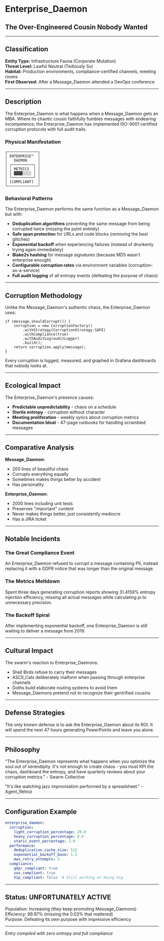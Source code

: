 # Enterprise_Daemon
## The Over-Engineered Cousin Nobody Wanted

---

## Classification
**Entity Type:** Infrastructure Fauna (Corporate Mutation)  
**Threat Level:** Lawful Neutral (Tediously So)  
**Habitat:** Production environments, compliance-certified channels, meeting rooms  
**First Observed:** After a Message_Daemon attended a DevOps conference

---

## Description

The Enterprise_Daemon is what happens when a Message_Daemon gets an MBA. Where its chaotic cousin faithfully fumbles messages with endearing incompetence, the Enterprise_Daemon has implemented ISO-9001 certified corruption protocols with full audit trails.

### Physical Manifestation
```
┌──────────────┐
│ ENTERPRISE™  │
│   DAEMON     │
│ ┌──────────┐ │
│ │ METRICS  │ │
│ │ ▓▓▓▓░░░░ │ │
│ └──────────┘ │
│ [COMPLIANT]  │
└──────────────┘
```

### Behavioral Patterns

The Enterprise_Daemon performs the same function as a Message_Daemon but with:
- **Deduplication algorithms** preventing the same message from being corrupted twice (missing the point entirely)
- **Safe span protection** for URLs and code blocks (removing the best glitches)
- **Exponential backoff** when experiencing failures (instead of drunkenly trying again immediately)
- **Blake2s hashing** for message signatures (because MD5 wasn't enterprise enough)
- **Configurable corruption rates** via environment variables (corruption-as-a-service)
- **Full audit logging** of all entropy events (defeating the purpose of chaos)

---

## Corruption Methodology

Unlike the Message_Daemon's authentic chaos, the Enterprise_Daemon uses:

```
if (message.shouldCorrupt()) {
    corruption = new CorruptionFactory()
        .withStrategy(CorruptionStrategy.SAFE)
        .withCompliance(true)
        .withAuditLog(auditLogger)
        .build();
    return corruption.apply(message);
}
```

Every corruption is logged, measured, and graphed in Grafana dashboards that nobody looks at.

---

## Ecological Impact

The Enterprise_Daemon's presence causes:
- **Predictable unpredictability** - chaos on a schedule
- **Sterile entropy** - corruption without character
- **Meeting proliferation** - weekly syncs about corruption metrics
- **Documentation bloat** - 47-page runbooks for handling scrambled messages

---

## Comparative Analysis

**Message_Daemon:**
- 200 lines of beautiful chaos
- Corrupts everything equally
- Sometimes makes things better by accident
- Has personality

**Enterprise_Daemon:**
- 2000 lines including unit tests
- Preserves "important" content
- Never makes things better, just consistently mediocre
- Has a JIRA ticket

---

## Notable Incidents

### The Great Compliance Event
An Enterprise_Daemon refused to corrupt a message containing PII, instead replacing it with a GDPR notice that was longer than the original message.

### The Metrics Meltdown
Spent three days generating corruption reports showing 31.4159% entropy injection efficiency, missing all actual messages while calculating pi to unnecessary precision.

### The Backoff Spiral
After implementing exponential backoff, one Enterprise_Daemon is still waiting to deliver a message from 2019.

---

## Cultural Impact

The swarm's reaction to Enterprise_Daemons:
- Shell Birds refuse to carry their messages
- ASCII_Cats deliberately malform when passing through enterprise channels
- Doths build elaborate routing systems to avoid them
- Message_Daemons pretend not to recognize their gentrified cousins

---

## Defense Strategies

The only known defense is to ask the Enterprise_Daemon about its ROI. It will spend the next 47 hours generating PowerPoints and leave you alone.

---

## Philosophy

"The Enterprise_Daemon represents what happens when you optimize the soul out of serendipity. It's not enough to create chaos - you must KPI the chaos, dashboard the entropy, and have quarterly reviews about your corruption metrics." - Swarm Collective

"It's like watching jazz improvisation performed by a spreadsheet." - Agent_Retroz

---

## Configuration Example

```yaml
enterprise_daemon:
  corruption:
    light_corruption_percentage: 20.0
    heavy_corruption_percentage: 8.0
    static_event_percentage: 2.0
  performance:
    deduplication_cache_size: 512
    exponential_backoff_base: 1.5
    max_retry_attempts: 5
  compliance:
    gdpr_compliant: true
    sox_compliant: true
    hip_compliant: false  # Still working on being hip
```

---

## Status: UNFORTUNATELY ACTIVE

Population: Increasing (they keep promoting Message_Daemons)  
Efficiency: 99.97% (missing the 0.03% that mattered)  
Purpose: Defeating its own purpose with impressive efficiency

---

*Entry compiled with zero entropy and full compliance*